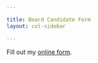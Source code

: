 ```yaml
---

title: Board Candidate Form
layout: col-sidebar

---
```


<div id="wufoo-z1lxty2r01pdcqh"> Fill out my <a href="https://owasp.wufoo.com/forms/z1lxty2r01pdcqh">online form</a>. </div> <script type="text/javascript"> var z1lxty2r01pdcqh; (function(d, t) { var s = d.createElement(t), options = { 'userName':'owasp', 'formHash':'z1lxty2r01pdcqh', 'autoResize':true, 'height':'1582', 'async':true, 'host':'wufoo.com', 'header':'show', 'ssl':true }; s.src = ('https:' == d.location.protocol ?'https://':'http://') + 'secure.wufoo.com/scripts/embed/form.js'; s.onload = s.onreadystatechange = function() { var rs = this.readyState; if (rs) if (rs != 'complete') if (rs != 'loaded') return; try { z1lxty2r01pdcqh = new WufooForm(); z1lxty2r01pdcqh.initialize(options); z1lxty2r01pdcqh.display(); } catch (e) { } }; var scr = d.getElementsByTagName(t)[0], par = scr.parentNode; par.insertBefore(s, scr); })(document, 'script'); </script>
